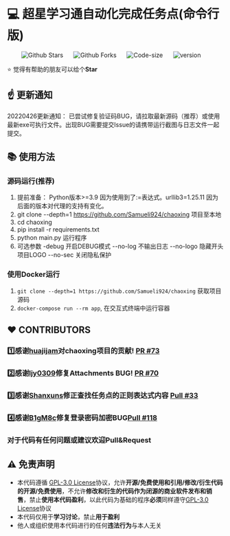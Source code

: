 # :computer: 超星学习通自动化完成任务点(命令行版)

<p align="center">
    <a href="https://github.com/Samueli924/chaoxing" target="_blank" style="margin-right: 20px; font-style: normal; text-decoration: none;">
        <img src="https://img.shields.io/github/stars/Samueli924/chaoxing" alt="Github Stars" />
    </a>
    <a href="https://github.com/Samueli924/chaoxing" target="_blank" style="margin-right: 20px; font-style: normal; text-decoration: none;">
        <img src="https://img.shields.io/github/forks/Samueli924/chaoxing" alt="Github Forks" />
    </a>
    <a href="https://github.com/Samueli924/chaoxing" target="_blank" style="margin-right: 20px; font-style: normal; text-decoration: none;">
        <img src="https://img.shields.io/github/languages/code-size/Samueli924/chaoxing" alt="Code-size" />
    </a>
    <a href="https://github.com/Samueli924/chaoxing" target="_blank" style="margin-right: 20px; font-style: normal; text-decoration: none;">
        <img src="https://img.shields.io/github/v/release/Samueli924/chaoxing?display_name=tag&sort=semver" alt="version" />
    </a>
</p>

:star: 觉得有帮助的朋友可以给个**Star**

## :point_up: 更新通知  
20220426更新通知： 已尝试修复验证码BUG，请拉取最新源码（推荐）或使用最新exe可执行文件。出现BUG需要提交Issue的请携带运行截图与日志文件一起提交。  

## :books: 使用方法

### 源码运行(推荐)
1. 提前准备： Python版本>=3.9 因为使用到了:=表达式。urllib3=1.25.11 因为后面的版本对代理的支持有变化。
2. git clone --depth=1 https://github.com/Samueli924/chaoxing 项目至本地
3. cd chaoxing
4. pip install -r requirements.txt
5. python main.py 运行程序
6. 可选参数 -debug 开启DEBUG模式 --no-log 不输出日志 --no-logo 隐藏开头项目LOGO --no-sec 关闭隐私保护

### 使用Docker运行
1. `git clone --depth=1 https://github.com/Samueli924/chaoxing` 获取项目源码
2. `docker-compose run --rm app`, 在交互式终端中运行容器


## :heart: CONTRIBUTORS  
### :one:感谢[huajijam](https://github.com/huajijam)对chaoxing项目的贡献! [PR #73](https://github.com/Samueli924/chaoxing/pull/73)
### :two:感谢[ljy0309](https://github.com/lyj0309)修复Attachments BUG! [PR #70](https://github.com/Samueli924/chaoxing/pull/70)
### :three:感谢[Shanxuns](https://github.com/Shanxuns)修正查找任务点的正则表达式内容 [Pull #33](https://github.com/Samueli924/chaoxing/pull/33)  
### :four:感谢[B1gM8c](https://github.com/B1gM8c)修复登录密码加密BUG[Pull #118](https://github.com/Samueli924/chaoxing/pull/118)  
### 对于代码有任何问题或建议欢迎Pull&Request  


## :warning: 免责声明  
- 本代码遵循 [GPL-3.0 License](https://github.com/Samueli924/chaoxing/blob/main/LICENSE)协议，允许**开源/免费使用和引用/修改/衍生代码的开源/免费使用**，不允许**修改和衍生的代码作为闭源的商业软件发布和销售**，禁止**使用本代码盈利**，以此代码为基础的程序**必须**同样遵守[GPL-3.0 License](https://github.com/Samueli924/chaoxing/blob/main/LICENSE)协议  
- 本代码仅用于**学习讨论**，禁止**用于盈利**  
- 他人或组织使用本代码进行的任何**违法行为**与本人无关  
